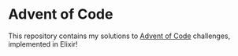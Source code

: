 # Advent of Code

This repository contains my solutions to [Advent of Code](https://adventofcode.com) challenges, implemented in Elixir!
